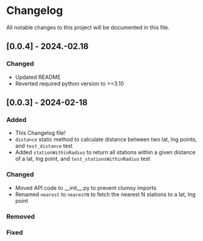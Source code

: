 # Changelog

All notable changes to this project will be documented in this file.

## [0.0.4] - 2024.-02.18

### Changed
- Updated README
- Reverted required python version to >=3.10

## [0.0.3] - 2024-02-18

### Added

- This Changelog file!
- ```distance``` static method to calculate distance between two lat, lng points, and ```test_distance``` test
- Added ```stationWithinRadius``` to return all stations within a given distance of a lat, lng point, and ```test_stationsWithinRadius``` test

### Changed

- Moved API code to \_\_init\_\_.py to prevent clumsy imports
- Renamed ```nearest``` to ```nearestN``` to fetch the nearest N stations to a lat, lng point

### Removed

### Fixed




[//]: <> (
    Added for new features.
    Changed for changes in existing functionality.
    Deprecated for soon-to-be removed features.
    Removed for now removed features.
    Fixed for any bug fixes.
    Security in case of vulnerabilities.)